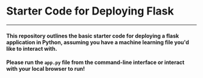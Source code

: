 # Starter Code for Deploying Flask

-----

#### This repository outlines the basic starter code for deploying a flask application in Python, assuming you have a machine learning file you'd like to interact with.


#### Please run the `app.py` file from the command-line interface or interact with your local browser to run!
